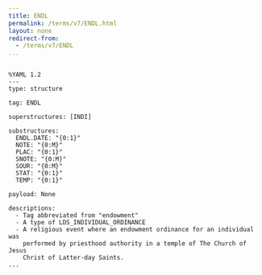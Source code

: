 ```yaml
---
title: ENDL
permalink: /terms/v7/ENDL.html
layout: none
redirect-from:
  - /terms/v7/ENDL
...
```


```

%YAML 1.2
---
type: structure

tag: ENDL

superstructures: [INDI]

substructures:
  ENDL.DATE: "{0:1}"
  NOTE: "{0:M}"
  PLAC: "{0:1}"
  SNOTE: "{0:M}"
  SOUR: "{0:M}"
  STAT: "{0:1}"
  TEMP: "{0:1}"

payload: None

descriptions:
  - Tag abbreviated from "endowment"
  - A type of LDS_INDIVIDUAL_ORDINANCE
  - A religious event where an endowment ordinance for an individual was
    performed by priesthood authority in a temple of The Church of Jesus
    Christ of Latter-day Saints.
...

```